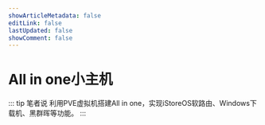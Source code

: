 ```yaml
---
showArticleMetadata: false
editLink: false
lastUpdated: false
showComment: false
---
```


# All in one小主机

::: tip 笔者说
利用PVE虚拟机搭建All in one，实现iStoreOS软路由、Windows下载机、黑群晖等功能。
:::